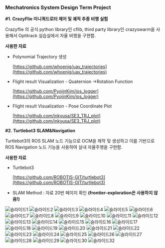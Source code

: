 
### Mechatronics System Design Term Project

**#1. CrazyFlie 미니쿼드로터 제어 및 궤적 추종 비행 실험**

Crazyflie 의 공식 python library인 cflib, third party library인 crazyswarm을 사용해서 Optitrack 실습실에서 자율 비행을 구현함.

**사용한 자료**

- Polynomial Trajectory 생성
    
    [https://github.com/whoenig/uav_trajectories](https://github.com/whoenig/uav_trajectories)
    
- Flight result Visualization - Quaternion →Rotation Function
    
    [https://github.com/PyojinKim/ios_logger](https://github.com/PyojinKim/ios_logger)
    
- Flight result Visualization - Pose Coordinate Plot
    
    [https://github.com/inkyusa/SE3_TRJ_plot](https://github.com/inkyusa/SE3_TRJ_plot)
    

**#2. Turtlebot3 SLAM&Navigation**

Turtlebot3의 ROS SLAM 노드 기능으로 OCM을 제작 및 생성하고 이를 기반으로 ROS Navigation 노드 기능을 사용하여 실내 자율주행을 구현함.

**사용한 자료**

- Turtlebot3
    
    [https://github.com/ROBOTIS-GIT/turtlebot3](https://github.com/ROBOTIS-GIT/turtlebot3)
    
- SLAM Method : 자료 20번 페이지 확인 **(frontier-exploration은 사용하지 않음!)**



![슬라이드1](https://user-images.githubusercontent.com/54930076/174224370-77082f65-9633-4fda-bcf3-63e96954803a.png)
![슬라이드2](https://user-images.githubusercontent.com/54930076/174224377-3b1bee83-4a0c-4ca5-b83a-49047bee299f.png)
![슬라이드3](https://user-images.githubusercontent.com/54930076/174224384-31d071c3-5851-4a42-b8f3-207ad3080870.png)
![슬라이드4](https://user-images.githubusercontent.com/54930076/174224387-06018dc5-98b7-49cf-a8fa-64509c699224.png)
![슬라이드5](https://user-images.githubusercontent.com/54930076/174224391-69b3c614-94ba-48c6-9180-20e116c5850b.png)
![슬라이드6](https://user-images.githubusercontent.com/54930076/174224392-fb7b6b73-c7f9-454e-b9a7-19e0046d8630.png)
![슬라이드7](https://user-images.githubusercontent.com/54930076/174224393-8105824f-ddc6-4abf-9531-8623e41578cf.png)
![슬라이드8](https://user-images.githubusercontent.com/54930076/174224395-00a0ad74-4259-4f99-ae37-6ecb8fa9670a.png)
![슬라이드9](https://user-images.githubusercontent.com/54930076/174224396-3febc4fa-48d2-4753-ac04-5831c01a8459.png)
![슬라이드10](https://user-images.githubusercontent.com/54930076/174224398-f8436011-de38-4f3d-a88a-55c6118c2a03.png)
![슬라이드11](https://user-images.githubusercontent.com/54930076/174224400-68697d44-59fa-49c5-9698-578c85d614c9.png)
![슬라이드12](https://user-images.githubusercontent.com/54930076/174224404-274a3465-d62d-49d6-9e0b-0e0414f54859.png)
![슬라이드13](https://user-images.githubusercontent.com/54930076/174224406-0a0f5618-893b-428e-a4c0-8117540db72b.png)
![슬라이드14](https://user-images.githubusercontent.com/54930076/174224410-c9a33014-a1e8-4e3a-beec-a5e1e38b9dfe.png)
![슬라이드15](https://user-images.githubusercontent.com/54930076/174224415-8e76c288-0014-41ad-ab94-f7a12d111f96.png)
![슬라이드16](https://user-images.githubusercontent.com/54930076/174224418-3af6874f-7eec-4acb-a753-3d3222c77439.png)
![슬라이드17](https://user-images.githubusercontent.com/54930076/174224419-b839c211-9dc8-4e41-98c8-b4b3e4ddd549.png)
![슬라이드18](https://user-images.githubusercontent.com/54930076/174224420-e20e592b-c3bd-432c-b2be-ebcddecb55bb.png)
![슬라이드19](https://user-images.githubusercontent.com/54930076/174224423-47b36c69-3869-4ace-bfe1-196afedaf136.png)
![슬라이드20](https://user-images.githubusercontent.com/54930076/174224424-3fd41de5-bcaf-41ae-aa3a-6591c71d3448.png)
![슬라이드21](https://user-images.githubusercontent.com/54930076/174224426-d70fc84c-c418-438d-90c4-a79228ebd8f6.png)
![슬라이드22](https://user-images.githubusercontent.com/54930076/174224428-0db6d72d-2cb2-4d88-97d4-57b9920bdbfb.png)
![슬라이드23](https://user-images.githubusercontent.com/54930076/174224431-0c45fa71-a6e1-47a2-bac8-6e9b0cc85969.png)
![슬라이드24](https://user-images.githubusercontent.com/54930076/174224434-c10364e6-166f-42b3-af8e-25d9f77a105a.png)
![슬라이드25](https://user-images.githubusercontent.com/54930076/174224435-e47b986a-59eb-4b2f-84b1-f93d60a3d3b3.png)
![슬라이드26](https://user-images.githubusercontent.com/54930076/174224436-c0969eae-8c31-4c75-acde-1eac149d8f53.png)
![슬라이드27](https://user-images.githubusercontent.com/54930076/174224438-659febe9-adcd-422d-9f42-d71cd564edd9.png)
![슬라이드28](https://user-images.githubusercontent.com/54930076/174224440-a26b33a8-9d00-4fb4-8348-3ac4b420ca19.png)
![슬라이드29](https://user-images.githubusercontent.com/54930076/174224442-3b72df77-5b6c-4cf1-a0fb-e2f2f3e57c67.png)
![슬라이드30](https://user-images.githubusercontent.com/54930076/174224445-e0bded06-d5e0-41a2-8cc9-687814526491.png)
![슬라이드32](https://user-images.githubusercontent.com/54930076/174224449-383da667-5916-44f4-8e1d-9078f5c110a0.png)
